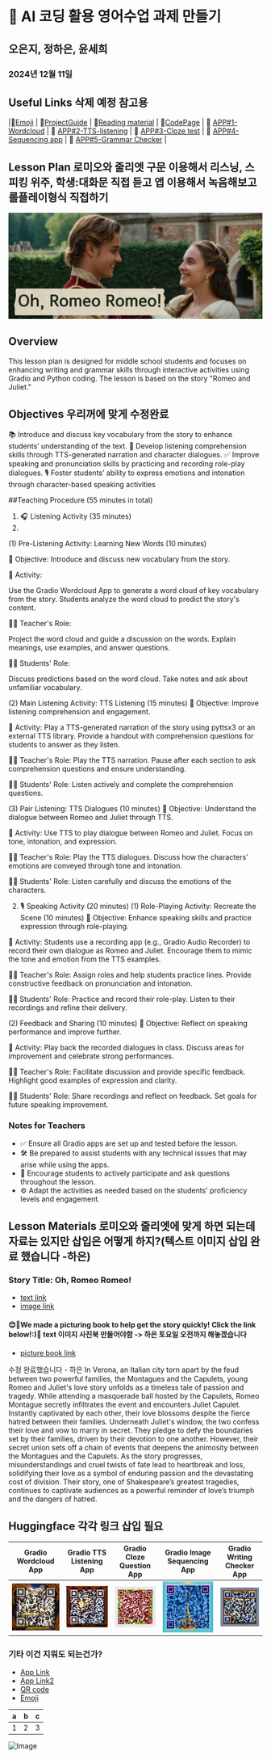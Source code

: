 # 💞 AI 코딩 활용 영어수업 과제 만들기 
## 오은지, 정하은, 윤세희
### 2024년 12월 11일

## Useful Links 삭제 예정 참고용 
|💠[Emoji](https://gist.github.com/rxaviers/7360908) | 💠[ProjectGuide](https://github.com/MK316/Spring2024/blob/main/DLTESOL/project/README.md) | 💠[Reading material](https://raw.githubusercontent.com/MK316/Spring2024/main/DLTESOL/project/story02.txt) | 💠[CodePage](https://github.com/ShieldEdu/G4-finalproject/blob/main/FPG04.ipynb) | 💠 [APP#1-Wordcloud](https://huggingface.co/spaces/teatwots/wordcloud) | 💠 [APP#2-TTS-listening](https://huggingface.co/spaces/englissi/gstesolfinallistening) | 💠 [APP#3-Cloze test](https://huggingface.co/spaces/englissi/gstesolclozetest) | 💠 [APP#4-Sequencing app](https://huggingface.co/spaces/teatwots/sequencing) | 💠 [APP#5-Grammar Checker](https://huggingface.co/spaces/teatwots/grammarchecking)  | 

## Lesson Plan 로미오와 줄리엣 구문 이용해서 리스닝, 스피킹 위주, 학생:대화문 직접 듣고 앱 이용해서 녹음해보고 롤플레이형식 직접하기
![Final Banner](https://github.com/5eunji/Final-project-G3/blob/main/Oh%2C%20Romeo%20Romeo!.png)

## Overview
This lesson plan is designed for middle school students and focuses on enhancing writing and grammar skills through interactive activities using Gradio and Python coding. The lesson is based on the story "Romeo and Juliet."

## Objectives 우리꺼에 맞게 수정완료 
📚 Introduce and discuss key vocabulary from the story to enhance students’ understanding of the text.
🧠 Develop listening comprehension skills through TTS-generated narration and character dialogues.
✅ Improve speaking and pronunciation skills by practicing and recording role-play dialogues.
🎙️ Foster students’ ability to express emotions and intonation through character-based speaking activities



##Teaching Procedure (55 minutes in total)

1. 🎧 Listening Activity (35 minutes)
2. 
(1) Pre-Listening Activity: Learning New Words (10 minutes)

🎯 Objective: Introduce and discuss new vocabulary from the story.

📱 Activity:

Use the Gradio Wordcloud App to generate a word cloud of key vocabulary from the story.
Students analyze the word cloud to predict the story's content.

👨‍🏫 Teacher's Role:

Project the word cloud and guide a discussion on the words.
Explain meanings, use examples, and answer questions.

👦👧 Students' Role:

Discuss predictions based on the word cloud.
Take notes and ask about unfamiliar vocabulary.

(2) Main Listening Activity: TTS Listening (15 minutes)
🎯 Objective: Improve listening comprehension and engagement.

📱 Activity:
Play a TTS-generated narration of the story using pyttsx3 or an external TTS library.
Provide a handout with comprehension questions for students to answer as they listen.

👨‍🏫 Teacher's Role:
Play the TTS narration.
Pause after each section to ask comprehension questions and ensure understanding.

👦👧 Students' Role:
Listen actively and complete the comprehension questions.

(3) Pair Listening: TTS Dialogues (10 minutes)
🎯 Objective: Understand the dialogue between Romeo and Juliet through TTS.

📱 Activity:
Use TTS to play dialogue between Romeo and Juliet.
Focus on tone, intonation, and expression.

👨‍🏫 Teacher's Role:
Play the TTS dialogues.
Discuss how the characters’ emotions are conveyed through tone and intonation.

👦👧 Students' Role:
Listen carefully and discuss the emotions of the characters.

2. 🎙 Speaking Activity (20 minutes)
(1) Role-Playing Activity: Recreate the Scene (10 minutes)
🎯 Objective: Enhance speaking skills and practice expression through role-playing.

📱 Activity:
Students use a recording app (e.g., Gradio Audio Recorder) to record their own dialogue as Romeo and Juliet.
Encourage them to mimic the tone and emotion from the TTS examples.

👨‍🏫 Teacher's Role:
Assign roles and help students practice lines.
Provide constructive feedback on pronunciation and intonation.

👦👧 Students' Role:
Practice and record their role-play.
Listen to their recordings and refine their delivery.

(2) Feedback and Sharing (10 minutes)
🎯 Objective: Reflect on speaking performance and improve further.

📱 Activity:
Play back the recorded dialogues in class.
Discuss areas for improvement and celebrate strong performances.

👨‍🏫 Teacher's Role:
Facilitate discussion and provide specific feedback.
Highlight good examples of expression and clarity.

👦👧 Students' Role:
Share recordings and reflect on feedback.
Set goals for future speaking improvement.

### Notes for Teachers

- ✅ Ensure all Gradio apps are set up and tested before the lesson.
- 🛠️ Be prepared to assist students with any technical issues that may arise while using the apps.
- 💬 Encourage students to actively participate and ask questions throughout the lesson.
- ⚙️ Adapt the activities as needed based on the students' proficiency levels and engagement.

## Lesson Materials 로미오와 줄리엣에 맞게 하면 되는데 자료는 있지만 삽입은 어떻게 하지?(텍스트 이미지 삽입 완료 했습니다 -하은)

### Story Title: Oh, Romeo Romeo! 
+ [text link](https://github.com/5eunji/Final-project-G3/blob/main/Oh%2C%20Romeo%20Romeo_text!.txt)
+ [image link](https://github.com/5eunji/Final-project-G3/blob/main/%EB%A1%9C%EB%AF%B8%EC%98%A4%EC%99%80%20%EC%A4%84%EB%A6%AC%EC%97%A3_combined.png)

#### :blush::blue_book:We made a picturing book to help get the story quickly! Click the link below!:)📙 text 이미지 사진북 만들어야함 -> 하은 토요일 오전까지 해놓겠습니다 
+ [picture book link](https://www.childbook.ai/book/s/the-guardians-secret-spgd)

**<Synopsis>** 수정 완료했습니다 - 하은
In Verona, an Italian city torn apart by the feud between two powerful families, the Montagues and the Capulets, young Romeo and Juliet's love story unfolds as a timeless tale of passion and tragedy. While attending a masquerade ball hosted by the Capulets, Romeo Montague secretly infiltrates the event and encounters Juliet Capulet. Instantly captivated by each other, their love blossoms despite the fierce hatred between their families. Underneath Juliet's window, the two confess their love and vow to marry in secret. They pledge to defy the boundaries set by their families, driven by their devotion to one another. However, their secret union sets off a chain of events that deepens the animosity between the Montagues and the Capulets. As the story progresses, misunderstandings and cruel twists of fate lead to heartbreak and loss, solidifying their love as a symbol of enduring passion and the devastating cost of division. Their story, one of Shakespeare’s greatest tragedies, continues to captivate audiences as a powerful reminder of love’s triumph and the dangers of hatred.


## Huggingface  각각 링크 삽입 필요

<div align=center>
   
| Gradio Wordcloud App | Gradio TTS Listening App | Gradio Cloze Question App | Gradio Image Sequencing App | Gradio Writing Checker App |
|:--:|:--:|:--:|:--:|:--:|
|<a href="https://huggingface.co/spaces/teatwots/wordcloud"> <img src="https://github.com/ShieldEdu/G4-finalproject/blob/main/Images/1.png" alt="wordcloud"> </a>|<a href="https://huggingface.co/spaces/englissi/gstesolfinallistening"> <img src="https://github.com/ShieldEdu/G4-finalproject/blob/main/Images/2.png" alt="tts_app"> </a>|<a href="https://huggingface.co/spaces/englissi/gstesolclozetest"> <img src="https://github.com/ShieldEdu/G4-finalproject/blob/main/Images/3-1.png" alt="cloze_question_app"> </a>|<a href="https://huggingface.co/spaces/teatwots/sequencing"> <img src="https://github.com/ShieldEdu/G4-finalproject/blob/main/Images/4-1.png" alt="image_sequencing_app"> </a>|<a href="https://huggingface.co/spaces/teatwots/grammarchecking"> <img src="https://github.com/ShieldEdu/G4-finalproject/blob/main/Images/5-1.png" alt="writing_checker_app"> </a>|
</div>

### 기타 이건 지워도 되는건가?
+ [App Link](https://huggingface.co/spaces/ejun123/ReadAloud)
+ [App Link2](https://ejun123-ReadAloud.hf.space)
+ [QR code](https://mrkim21.github.io/appfolder/qrcode.html)
+ [Emoji](https://gist.github.com/rxaviers/7360908)

|a|b|c|
|--|--|--|
|1|2|3|

![Image](https://github.com/junkyuhufs/HUFSworkshop/raw/main/data/tiger.jpg)
